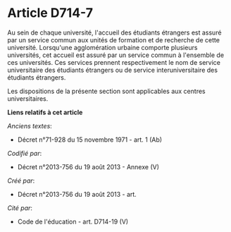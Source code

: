 # Article D714-7

Au sein de chaque université, l'accueil des étudiants étrangers est assuré par un service commun aux unités de formation et
de recherche de cette université. Lorsqu'une agglomération urbaine comporte plusieurs universités, cet accueil est assuré par
un service commun à l'ensemble de ces universités. Ces services prennent respectivement le nom de service universitaire des
étudiants étrangers ou de service interuniversitaire des étudiants étrangers.

Les dispositions de la présente section sont applicables aux centres universitaires.

**Liens relatifs à cet article**

_Anciens textes_:

  - Décret n°71-928 du 15 novembre 1971 - art. 1 (Ab)

_Codifié par_:

  - Décret n°2013-756 du 19 août 2013 -  Annexe (V)

_Créé par_:

  - Décret n°2013-756 du 19 août 2013 - art.

_Cité par_:

  - Code de l'éducation - art. D714-19 (V)
